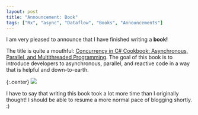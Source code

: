 ```yaml
---
layout: post
title: "Announcement: Book"
tags: ["Rx", "async", "Dataflow", "Books", "Announcements"]
---
```



I am very pleased to announce that I have finished writing a **book!**





The title is quite a mouthful: [Concurrency in C# Cookbook: Asynchronous, Parallel, and Multithreaded Programming](http://tinyurl.com/ConcurrencyCookbook). The goal of this book is to introduce developers to asynchronous, parallel, and reactive code in a way that is helpful and down-to-earth.



{:.center}
[![](http://1.bp.blogspot.com/-_NoUaSDcWHo/U0_02wpOKHI/AAAAAAAALSk/0r4L8jGH1TQ/s1600/Book.jpg)](http://tinyurl.com/ConcurrencyCookbook)



I have to say that writing this book took a lot more time than I originally thought! I should be able to resume a more normal pace of blogging shortly. :)

